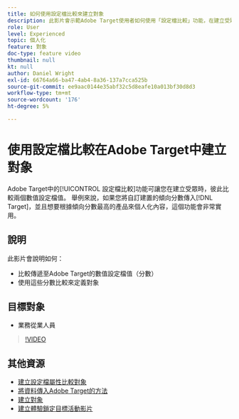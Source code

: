 ```yaml
---
title: 如何使用設定檔比較來建立對象
description: 此影片會示範Adobe Target使用者如何使用「設定檔比較」功能，在建立受眾時相互比較兩個數值設定檔值。
role: User
level: Experienced
topic: 個人化
feature: 對象
doc-type: feature video
thumbnail: null
kt: null
author: Daniel Wright
exl-id: 66764a66-ba47-4ab4-8a36-137a7cca525b
source-git-commit: ee9aac0144e35abf32c5d8eafe10a013bf30d8d3
workflow-type: tm+mt
source-wordcount: '176'
ht-degree: 5%

---
```


# 使用設定檔比較在Adobe Target中建立對象

Adobe Target中的[!UICONTROL 設定檔比較]功能可讓您在建立受眾時，彼此比較兩個數值設定檔值。 舉例來說，如果您將自訂建置的傾向分數傳入[!DNL Target]，並且想要根據傾向分數最高的產品來個人化內容，這個功能會非常實用。

## 說明

此影片會說明如何：

* 比較傳遞至Adobe Target的數值設定檔值（分數）
* 使用這些分數比較來定義對象

## 目標對象

* 業務從業人員

>[!VIDEO](https://video.tv.adobe.com/v/23218/?quality=12)

## 其他資源

* [建立設定檔屬性比較對象](https://docs.adobe.com/content/help/en/target/using/audiences/create-audiences/creating-a-profile-attribute-comparison-audience.html)
* [將資料傳入Adobe Target的方法](https://docs.adobe.com/content/help/en/target/using/implement-target/before-implement/methods/methods-to-get-data-into-target.html)
* [建立對象](https://docs.adobe.com/content/help/en/target/using/audiences/create-audiences/create-audience.html)
* [建立體驗鎖定目標活動影片](../activities/create-experience-targeting-activities.md)
